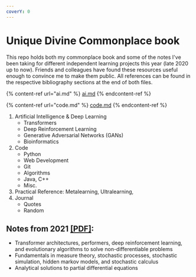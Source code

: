 ```yaml
---
coverY: 0
---
```


# Unique Divine Commonplace book

This repo holds both my commonplace book and some of the notes I've been taking for different independent learning projects this year (late 2020 up to now). Friends and colleagues have found these resources useful enough to convince me to make them public. All references can be found in the respective bibliography sections at the end of both files.

{% content-ref url="ai.md" %}
[ai.md](ai.md)
{% endcontent-ref %}

{% content-ref url="code.md" %}
[code.md](code.md)
{% endcontent-ref %}

1. Artificial Intelligence & Deep Learning
   * Transformers
   * Deep Reinforcement Learning
   * Generative Adversarial Networks (GANs)
   * Bioinformatics
2. Code
   * Python
   * Web Development
   * Git
   * Algorithms
   * Java, C++
   * Misc.
3. Practical Reference: Metalearning, Ultralearning,
4. Journal
   * Quotes
   * Random

## Notes from 2021 [\[PDF\]](notes-21/spring2021.pdf):

* Transformer architectures, performers, deep reinforcement learning, and evolutionary algorithms to solve non-differentiable problems
* Fundamentals in measure theory, stochastic processes, stochastic simulation, hidden markov models, and stochastic calculus
* Analytical solutions to partial differential equations
